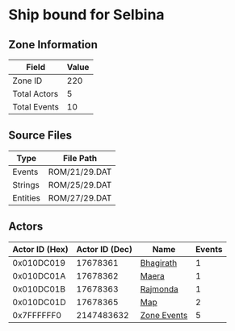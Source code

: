 # Ship bound for Selbina

## Zone Information

| Field        |   Value |
|--------------|---------|
| Zone ID      |     220 |
| Total Actors |       5 |
| Total Events |      10 |

## Source Files

| Type     | File Path     |
|----------|---------------|
| Events   | ROM/21/29.DAT |
| Strings  | ROM/25/29.DAT |
| Entities | ROM/27/29.DAT |

## Actors

| Actor ID (Hex)   |   Actor ID (Dec) | Name                                       |   Events |
|------------------|------------------|--------------------------------------------|----------|
| 0x010DC019       |         17678361 | [Bhagirath](./17678361%20-%20Bhagirath.md) |        1 |
| 0x010DC01A       |         17678362 | [Maera](./17678362%20-%20Maera.md)         |        1 |
| 0x010DC01B       |         17678363 | [Rajmonda](./17678363%20-%20Rajmonda.md)   |        1 |
| 0x010DC01D       |         17678365 | [Map](./17678365%20-%20Map.md)             |        2 |
| 0x7FFFFFF0       |       2147483632 | [Zone Events](./Zone%20Events.md)          |        5 |